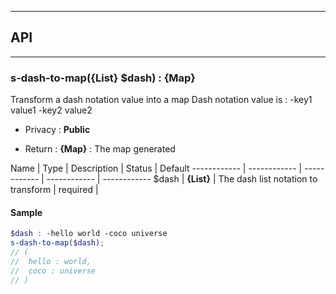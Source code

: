 


-----------------------------
## API
-----------------------------

### s-dash-to-map({List} $dash) : {Map}
Transform a dash notation value into a map
Dash notation value is : -key1 value1 -key2 value2

- Privacy : **Public**

- Return : **{Map}** : The map generated

Name | Type | Description | Status | Default
------------ | ------------ | ------------ | ------------ | ------------
$dash | **{List}** | The dash list notation to transform | required | 


#### Sample
```scss
$dash : -hello world -coco universe
s-dash-to-map($dash);
// (
// 	hello : world,
// 	coco : universe
// )

```


